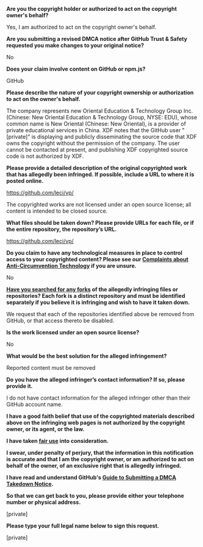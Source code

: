 **Are you the copyright holder or authorized to act on the copyright owner's behalf?**

Yes, I am authorized to act on the copyright owner's behalf.

**Are you submitting a revised DMCA notice after GitHub Trust & Safety requested you make changes to your original notice?**

No

**Does your claim involve content on GitHub or npm.js?**

GitHub

**Please describe the nature of your copyright ownership or authorization to act on the owner's behalf.**

The company represents new Oriental Education & Technology Group Inc. (Chinese: New Oriental Education & Technology Group, NYSE: EDU), whose common name is New Oriental (Chinese: New Oriental), is a provider of private educational services in China. XDF notes that the GitHub user "[private]" is displaying and publicly disseminating the source code that XDF owns the copyright without the permission of the company. The user cannot be contacted at present, and publishing XDF copyrighted source code is not authorized by XDF.

**Please provide a detailed description of the original copyrighted work that has allegedly been infringed. If possible, include a URL to where it is posted online.**

https://github.com/leci/vp/

The copyrighted works are not licensed under an open source license; all content is intended to be closed source.

**What files should be taken down? Please provide URLs for each file, or if the entire repository, the repository’s URL.**

https://github.com/leci/vp/

**Do you claim to have any technological measures in place to control access to your copyrighted content? Please see our <a href="https://docs.github.com/articles/guide-to-submitting-a-dmca-takedown-notice#complaints-about-anti-circumvention-technology">Complaints about Anti-Circumvention Technology</a> if you are unsure.**

No

**<a href="https://docs.github.com/articles/dmca-takedown-policy#b-what-about-forks-or-whats-a-fork">Have you searched for any forks</a> of the allegedly infringing files or repositories? Each fork is a distinct repository and must be identified separately if you believe it is infringing and wish to have it taken down.**

We request that each of the repositories identified above be removed from GitHub, or that access thereto be disabled.

**Is the work licensed under an open source license?**

No

**What would be the best solution for the alleged infringement?**

Reported content must be removed

**Do you have the alleged infringer’s contact information? If so, please provide it.**

I do not have contact information for the alleged infringer other than their GitHub account name.

**I have a good faith belief that use of the copyrighted materials described above on the infringing web pages is not authorized by the copyright owner, or its agent, or the law.**

**I have taken <a href="https://www.lumendatabase.org/topics/22">fair use</a> into consideration.**

**I swear, under penalty of perjury, that the information in this notification is accurate and that I am the copyright owner, or am authorized to act on behalf of the owner, of an exclusive right that is allegedly infringed.**

**I have read and understand GitHub's <a href="https://docs.github.com/articles/guide-to-submitting-a-dmca-takedown-notice/">Guide to Submitting a DMCA Takedown Notice</a>.**

**So that we can get back to you, please provide either your telephone number or physical address.**

[private]

**Please type your full legal name below to sign this request.**

[private]
